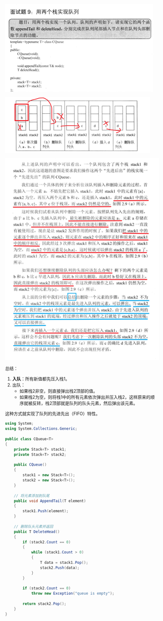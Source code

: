 ![image-20250321091201517](assets/image-20250321091201517.png) 

![image-20250321091510398](assets/image-20250321091510398.png) 

![image-20250321091932088](assets/image-20250321091932088.png) 

总结：

1. **入队**：所有新值都先压入栈1。
2. 出队：
   - 如果栈2非空，则直接弹出栈2顶部的值。
   - 如果栈2为空，则将栈1中的所有元素依次弹出并压入栈2，这样原来的顺序就被反转，栈2顶部就是队列的队头元素，然后弹出该元素。

这种方式就实现了队列的先进先出（FIFO）特性。

```c#
using System;
using System.Collections.Generic;

public class CQueue<T>
{
    private Stack<T> stack1;
    private Stack<T> stack2;

    public CQueue()
    {
        stack1 = new Stack<T>();
        stack2 = new Stack<T>();
    }

    // 将元素添加到队尾
    public void AppendTail(T element)
    {
        stack1.Push(element);
    }

    // 删除队头元素并返回
    public T DeleteHead()
    {
        if (stack2.Count == 0)
        {
            while (stack1.Count > 0)
            {
                T data = stack1.Pop();
                stack2.Push(data);
            }
        }

        if (stack2.Count == 0)
            throw new Exception("queue is empty");

        return stack2.Pop();
    }
}
```

